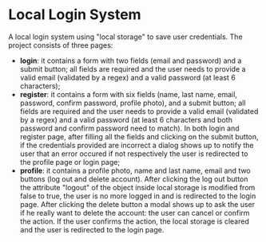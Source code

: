 # Local Login System

A local login system using "local storage" to save user credentials. The project consists of three pages:

* **login**: it contains a form with two fields (email and password) and a submit button; all fields are required and the user needs to provide a valid email (validated by a regex) and a valid password (at least 6 characters);
* **register**: it contains a form with six fields (name, last name, email, password, confirm password, profile photo), and a submit button; all fields are required and the user needs to provide a valid email (validated by a regex) and a valid password (at least 6 characters and both password and confirm password need to match).
In both login and register page, after filling all the fields and clicking on the submit button, if the credentials provided are incorrect a dialog shows up to notify the user that an error occured if not respectively the user is redirected to the profile page or login page;
* **profile**: it contains a profile photo, name and last name, email and two buttons (log out and delete account). After clicking the log out button the attribute "logout" of the object inside local storage is modified from false to true, the user is no more logged in and is redirected to the login page. After clicking the delete button a modal shows up to ask the user if he really want to delete the account: the user can cancel or confirm the action. If the user confirms the action, the local storage is cleared and the user is redirected to the login page.
